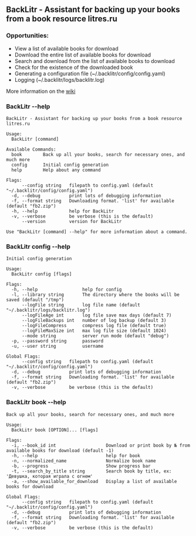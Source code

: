 ## BackLitr - Assistant for backing up your books from a book resource litres.ru

### Opportunities:

- View a list of available books for download
- Download the entire list of available books for download
- Search and download from the list of available books to download
- Check for the existence of the downloaded book
- Generating a configuration file (~/.backlitr/config/config.yaml)
- Logging (~/.backlitr/logs/backlitr.log)

More information on the [wiki](https://github.com/mak-alex/backlitr/wiki)

### BackLitr --help
```
BackLitr - Assistant for backing up your books from a book resource litres.ru

Usage:
  BackLitr [command]

Available Commands:
  book        Back up all your books, search for necessary ones, and much more
  config      Initial config generation
  help        Help about any command

Flags:
      --config string   filepath to config.yaml (default "~/.backlitr/config/config.yaml")
  -d, --debug           print lots of debugging information
  -f, --format string   Downloading format. 'list' for available (default "fb2.zip")
  -h, --help            help for BackLitr
  -v, --verbose         be verbose (this is the default)
      --version         version for BackLitr

Use "BackLitr [command] --help" for more information about a command.
```

### BackLitr config --help
```
Initial config generation

Usage:
  BackLitr config [flags]

Flags:
  -h, --help                 help for config
  -l, --library string       The directory where the books will be saved (default "/tmp")
      --logFile string       log file name (default "~/.backlitr/logs/backlitr.log")
      --logFileAge int       log file save max days (default 7)
      --logFileBackups int   number of log backup (default 3)
      --logFileCompress      compress log file (default true)
      --logFileMaxSize int   max log file size (default 1024)
      --mode string          server run mode (default "debug")
  -p, --password string      password
  -u, --user string          username

Global Flags:
      --config string   filepath to config.yaml (default "~/.backlitr/config/config.yaml")
  -d, --debug           print lots of debugging information
  -f, --format string   Downloading format. 'list' for available (default "fb2.zip")
  -v, --verbose         be verbose (this is the default)
```

### BackLitr book --help
```
Back up all your books, search for necessary ones, and much more

Usage:
  BackLitr book [OPTION]... [flags]

Flags:
  -i, --book_id int                   Download or print book by № from available books for download (default -1)
  -h, --help                          help for book
  -n, --normalized_name               Normalize book name
  -b, --progress                      Show progress bar
  -t, --search_by_title string        Search book by title, ex: 'Девушка, которая играла с огнем'
  -a, --show_available_for_download   Display a list of available books for download

Global Flags:
      --config string   filepath to config.yaml (default "~/.backlitr/config/config.yaml")
  -d, --debug           print lots of debugging information
  -f, --format string   Downloading format. 'list' for available (default "fb2.zip")
  -v, --verbose         be verbose (this is the default)
```
